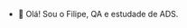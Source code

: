 - 👋 Olá! Sou o Filipe, QA e estudade de ADS.


<!---
LipeSanches/LipeSanches is a ✨ special ✨ repository because its `README.md` (this file) appears on your GitHub profile.
You can click the Preview link to take a look at your changes.
--->
